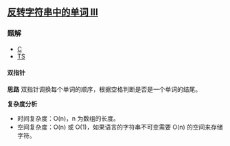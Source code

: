 ## [反转字符串中的单词 III](https://leetcode-cn.com/problems/reverse-words-in-a-string-iii/)
### 题解
+ [C](../../c/640/557.c)
+ [TS](../../ts/640/557.ts)

#### 双指针
**思路**
双指针调换每个单词的顺序，根据空格判断是否是一个单词的结尾。

**复杂度分析**
+ 时间复杂度：O(n)，n 为数组的长度。
+ 空间复杂度：O(n) 或 O(1)，如果语言的字符串不可变需要 O(n) 的空间来存储字符。